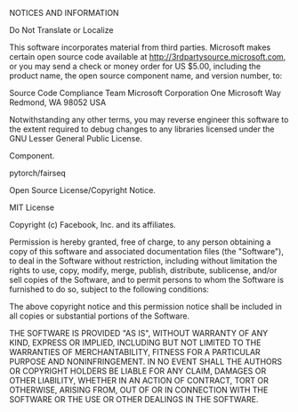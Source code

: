 NOTICES AND INFORMATION

Do Not Translate or Localize

This software incorporates material from third parties. Microsoft makes certain open source code available at http://3rdpartysource.microsoft.com, or you may send a check or money order for US $5.00, including the product name, the open source component name, and version number, to:

Source Code Compliance Team Microsoft Corporation One Microsoft Way Redmond, WA 98052 USA

Notwithstanding any other terms, you may reverse engineer this software to the extent required to debug changes to any libraries licensed under the GNU Lesser General Public License.


Component.

pytorch/fairseq

Open Source License/Copyright Notice.

MIT License

Copyright (c) Facebook, Inc. and its affiliates.

Permission is hereby granted, free of charge, to any person obtaining a copy
of this software and associated documentation files (the "Software"), to deal
in the Software without restriction, including without limitation the rights
to use, copy, modify, merge, publish, distribute, sublicense, and/or sell
copies of the Software, and to permit persons to whom the Software is
furnished to do so, subject to the following conditions:

The above copyright notice and this permission notice shall be included in all
copies or substantial portions of the Software.

THE SOFTWARE IS PROVIDED "AS IS", WITHOUT WARRANTY OF ANY KIND, EXPRESS OR
IMPLIED, INCLUDING BUT NOT LIMITED TO THE WARRANTIES OF MERCHANTABILITY,
FITNESS FOR A PARTICULAR PURPOSE AND NONINFRINGEMENT. IN NO EVENT SHALL THE
AUTHORS OR COPYRIGHT HOLDERS BE LIABLE FOR ANY CLAIM, DAMAGES OR OTHER
LIABILITY, WHETHER IN AN ACTION OF CONTRACT, TORT OR OTHERWISE, ARISING FROM,
OUT OF OR IN CONNECTION WITH THE SOFTWARE OR THE USE OR OTHER DEALINGS IN THE
SOFTWARE.
